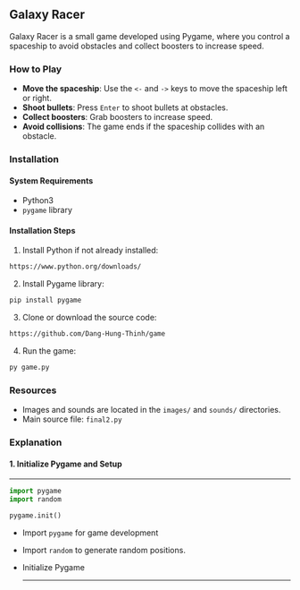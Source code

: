 ## Galaxy Racer
Galaxy Racer is a small game developed using Pygame, where you control a spaceship to avoid obstacles and collect boosters to increase speed.
### How to Play
* **Move the spaceship**: Use the `<-` and `->` keys to move the spaceship left or right.
* **Shoot bullets**: Press `Enter` to shoot bullets at obstacles.
* **Collect boosters**: Grab boosters to increase speed.
* **Avoid collisions**: The game ends if the spaceship collides with an obstacle.
### Installation
#### System Requirements
* Python3
* ``pygame`` library
#### Installation Steps
1. Install Python if not already installed:
```bash
https://www.python.org/downloads/
```
2. Install Pygame library:
```bash
pip install pygame
```
3. Clone or download the source code:
```bash
https://github.com/Dang-Hung-Thinh/game
```
4. Run the game:
```bash
py game.py
```
### Resources
* Images and sounds are located in the `images/` and `sounds/` directories.
* Main source file: `final2.py`
### Explanation
#### 1. Initialize Pygame and Setup
---
```python
import pygame
import random

pygame.init()
```
* Import `pygame` for game development
* Import `random` to generate random positions.
* Initialize Pygame
  
  ---

